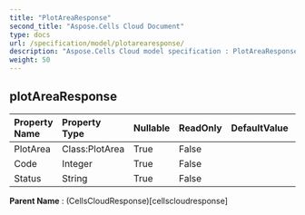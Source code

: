 ```yaml
---
title: "PlotAreaResponse"
second_title: "Aspose.Cells Cloud Document"
type: docs
url: /specification/model/plotarearesponse/
description: "Aspose.Cells Cloud model specification : PlotAreaResponse. Effortlessly handle Excel and other spreadsheet documents with features like opening, generating, editing, splitting, merging, comparing, and converting."
weight: 50
---
```


## **plotAreaResponse**

 

| Property Name | Property Type | Nullable |  ReadOnly | DefaultValue | Description | 
| :- | :- | :- |:- |  :- | :- |
| PlotArea | Class:PlotArea | True |  False |  |  |  
| Code | Integer | True |  False |  |  |  
| Status | String | True |  False |  |  |  

**Parent Name** : (CellsCloudResponse)[cellscloudresponse]

